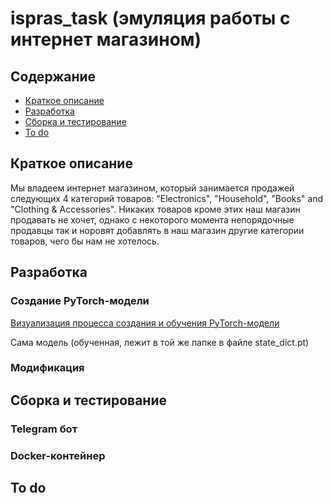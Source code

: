 # ispras_task (эмуляция работы с интернет магазином)
## Содержание
 - [Краткое описание](#краткое-описание)
 - [Разработка](#разработка)
 - [Сборка и тестирование](#сборка-и-тестирование)
 - [To do](#to-do)


## Краткое описание

Мы владеем интернет магазином, который занимается продажей следующих 4 категорий товаров:  "Electronics", "Household", "Books" and "Clothing & Accessories". Никаких товаров кроме этих наш магазин продавать не хочет, однако с некоторого момента непорядочные продавцы так и норовят добавлять в наш магазин другие категории товаров, чего бы нам не хотелось.


## Разработка

### Создание PyTorch-модели

[Визуализация процесса создания и обучения PyTorch-модели](NLPClassification/EtextClassifWord2VecLSTM.ipynb)

Сама модель (обученная, лежит в той же папке в файле state_dict.pt)

### Модификация

## Сборка и тестирование

### Telegram бот
### Docker-контейнер


## To do
